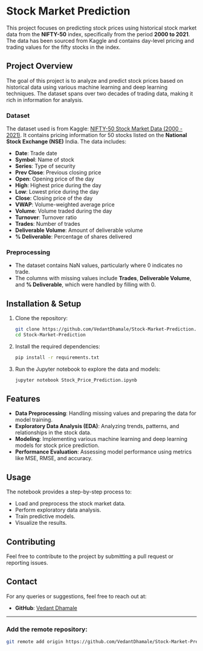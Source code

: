 
# Stock Market Prediction

This project focuses on predicting stock prices using historical stock market data from the **NIFTY-50** index, specifically from the period **2000 to 2021**. The data has been sourced from Kaggle and contains day-level pricing and trading values for the fifty stocks in the index.

## Project Overview

The goal of this project is to analyze and predict stock prices based on historical data using various machine learning and deep learning techniques. The dataset spans over two decades of trading data, making it rich in information for analysis.

### Dataset
The dataset used is from Kaggle: [NIFTY-50 Stock Market Data (2000 - 2021)](https://www.kaggle.com/datasets/rohanrao/nifty50-stock-market-data). It contains pricing information for 50 stocks listed on the **National Stock Exchange (NSE)** India. The data includes:

- **Date**: Trade date
- **Symbol**: Name of stock
- **Series**: Type of security
- **Prev Close**: Previous closing price
- **Open**: Opening price of the day
- **High**: Highest price during the day
- **Low**: Lowest price during the day
- **Close**: Closing price of the day
- **VWAP**: Volume-weighted average price
- **Volume**: Volume traded during the day
- **Turnover**: Turnover ratio
- **Trades**: Number of trades
- **Deliverable Volume**: Amount of deliverable volume
- **% Deliverable**: Percentage of shares delivered

### Preprocessing
- The dataset contains NaN values, particularly where 0 indicates no trade. 
- The columns with missing values include **Trades**, **Deliverable Volume**, and **% Deliverable**, which were handled by filling with 0.

## Installation & Setup

1. Clone the repository:
    ```bash
    git clone https://github.com/VedantDhamale/Stock-Market-Prediction.git
    cd Stock-Market-Prediction
    ```

2. Install the required dependencies:
    ```bash
    pip install -r requirements.txt
    ```

3. Run the Jupyter notebook to explore the data and models:
    ```bash
    jupyter notebook Stock_Price_Prediction.ipynb
    ```

## Features
- **Data Preprocessing**: Handling missing values and preparing the data for model training.
- **Exploratory Data Analysis (EDA)**: Analyzing trends, patterns, and relationships in the stock data.
- **Modeling**: Implementing various machine learning and deep learning models for stock price prediction.
- **Performance Evaluation**: Assessing model performance using metrics like MSE, RMSE, and accuracy.

## Usage
The notebook provides a step-by-step process to:
- Load and preprocess the stock market data.
- Perform exploratory data analysis.
- Train predictive models.
- Visualize the results.

## Contributing
Feel free to contribute to the project by submitting a pull request or reporting issues.

## Contact
For any queries or suggestions, feel free to reach out at:
- **GitHub**: [Vedant Dhamale](https://github.com/VedantDhamale)

---

### Add the remote repository:
```bash
git remote add origin https://github.com/VedantDhamale/Stock-Market-Prediction.git
```
